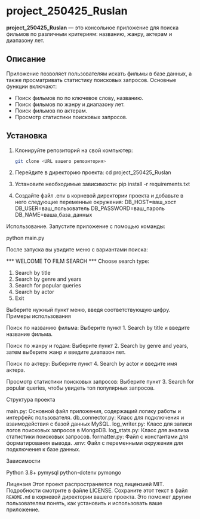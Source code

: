 # project_250425_Ruslan

**project_250425_Ruslan** — это консольное приложение для поиска фильмов по различным критериям: названию, жанру, актерам и диапазону лет.

## Описание

Приложение позволяет пользователям искать фильмы в базе данных, а также просматривать статистику поисковых запросов. Основные функции включают:
- Поиск фильмов по по ключевое слову, названию.
- Поиск фильмов по жанру и диапазону лет.
- Поиск фильмов по актерам.
- Просмотр статистики поисковых запросов.

## Установка

1. Клонируйте репозиторий на свой компьютер:

   ```bash
   git clone <URL вашего репозитория>
2. Перейдите в директорию проекта:
   cd project_250425_Ruslan

3. Установите необходимые зависимости:
   pip install -r requirements.txt

4. Создайте файл .env в корневой директории проекта и добавьте в него следующие переменные окружения:
   DB_HOST=ваш_хост
   DB_USER=ваш_пользователь
   DB_PASSWORD=ваш_пароль
   DB_NAME=ваша_база_данных

Использование.
Запустите приложение с помощью команды:

   python main.py

После запуска вы увидите меню с вариантами поиска:

*** WELCOME TO FILM SEARCH ***
Choose search type:
1. Search by title
2. Search by genre and years
3. Search for popular queries
4. Search by actor
5. Exit

Выберите нужный пункт меню, введя соответствующую цифру.
Примеры использования


Поиск по названию фильма:
Выберите пункт 1. Search by title и введите название фильма.


Поиск по жанру и годам:
Выберите пункт 2. Search by genre and years, затем выберите жанр и введите диапазон лет.


Поиск по актеру:
Выберите пункт 4. Search by actor и введите имя актера.


Просмотр статистики поисковых запросов:
Выберите пункт 3. Search for popular queries, чтобы увидеть топ популярных запросов.


Структура проекта

main.py: Основной файл приложения, содержащий логику работы и интерфейс пользователя.
db_connector.py: Класс для подключения и взаимодействия с базой данных MySQL.
log_writer.py: Класс для записи логов поисковых запросов в MongoDB.
log_stats.py: Класс для анализа статистики поисковых запросов.
formatter.py: Файл с константами для форматирования вывода.
.env: Файл с переменными окружения для подключения к базе данных.

Зависимости

Python 3.8+
pymysql
python-dotenv
pymongo

Лицензия
Этот проект распространяется под лицензией MIT. Подробности смотрите в файле LICENSE.
Сохраните этот текст в файл `README.md` в корневой директории вашего проекта. 
Это поможет другим пользователям понять, как установить и использовать ваше приложение.





 
 
